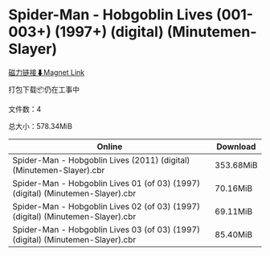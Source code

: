 # Spider-Man - Hobgoblin Lives (001-003+) (1997+) (digital) (Minutemen-Slayer)

[磁力链接⬇Magnet Link](magnet:?xt=urn:btih:58e46fb728161ca52304b7b547fae5408915745a&dn=Spider-Man%20-%20Hobgoblin%20Lives%20%28001-003%2B%29%20%281997%2B%29%20%28digital%29%20%28Minutemen-Slayer%29)

打包下载📦仍在工事中

文件数：4

总大小：578.34MiB

Online | Download
--- | ---
Spider-Man - Hobgoblin Lives (2011) (digital) (Minutemen-Slayer).cbr | 353.68MiB
Spider-Man - Hobgoblin Lives 01 (of 03) (1997) (digital) (Minutemen-Slayer).cbr | 70.16MiB
Spider-Man - Hobgoblin Lives 02 (of 03) (1997) (digital) (Minutemen-Slayer).cbr | 69.11MiB
Spider-Man - Hobgoblin Lives 03 (of 03) (1997) (digital) (Minutemen-Slayer).cbr | 85.40MiB